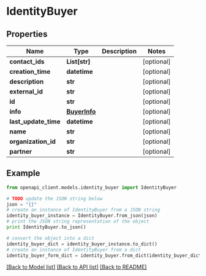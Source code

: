 # IdentityBuyer


## Properties
Name | Type | Description | Notes
------------ | ------------- | ------------- | -------------
**contact_ids** | **List[str]** |  | [optional] 
**creation_time** | **datetime** |  | [optional] 
**description** | **str** |  | [optional] 
**external_id** | **str** |  | [optional] 
**id** | **str** |  | [optional] 
**info** | [**BuyerInfo**](BuyerInfo.md) |  | [optional] 
**last_update_time** | **datetime** |  | [optional] 
**name** | **str** |  | [optional] 
**organization_id** | **str** |  | [optional] 
**partner** | **str** |  | [optional] 

## Example

```python
from openapi_client.models.identity_buyer import IdentityBuyer

# TODO update the JSON string below
json = "{}"
# create an instance of IdentityBuyer from a JSON string
identity_buyer_instance = IdentityBuyer.from_json(json)
# print the JSON string representation of the object
print IdentityBuyer.to_json()

# convert the object into a dict
identity_buyer_dict = identity_buyer_instance.to_dict()
# create an instance of IdentityBuyer from a dict
identity_buyer_form_dict = identity_buyer.from_dict(identity_buyer_dict)
```
[[Back to Model list]](../README.md#documentation-for-models) [[Back to API list]](../README.md#documentation-for-api-endpoints) [[Back to README]](../README.md)


